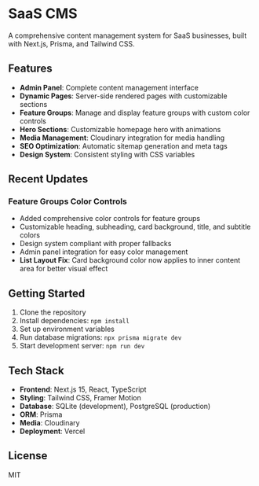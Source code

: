 # SaaS CMS

A comprehensive content management system for SaaS businesses, built with Next.js, Prisma, and Tailwind CSS.

## Features

- **Admin Panel**: Complete content management interface
- **Dynamic Pages**: Server-side rendered pages with customizable sections
- **Feature Groups**: Manage and display feature groups with custom color controls
- **Hero Sections**: Customizable homepage hero with animations
- **Media Management**: Cloudinary integration for media handling
- **SEO Optimization**: Automatic sitemap generation and meta tags
- **Design System**: Consistent styling with CSS variables

## Recent Updates

### Feature Groups Color Controls
- Added comprehensive color controls for feature groups
- Customizable heading, subheading, card background, title, and subtitle colors
- Design system compliant with proper fallbacks
- Admin panel integration for easy color management
- **List Layout Fix**: Card background color now applies to inner content area for better visual effect

## Getting Started

1. Clone the repository
2. Install dependencies: `npm install`
3. Set up environment variables
4. Run database migrations: `npx prisma migrate dev`
5. Start development server: `npm run dev`

## Tech Stack

- **Frontend**: Next.js 15, React, TypeScript
- **Styling**: Tailwind CSS, Framer Motion
- **Database**: SQLite (development), PostgreSQL (production)
- **ORM**: Prisma
- **Media**: Cloudinary
- **Deployment**: Vercel

## License

MIT
